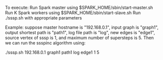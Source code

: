 To execute:
  Run Spark master using $SPARK_HOME/sbin/start-master.sh 
  Run K Spark workers using $SPARK_HOME/sbin/start-slave.sh 
  Run ./sssp.sh with appropriate parameters
  
Example: 
  suppose master hostname is "192.168.0.1",
  input graph is "graph1",
  output shortest path is "path1",
  log file path is "log",
  new edges is "edge1",
  source vertex of sssp is 1, and
  maximum number of supersteps is 5. Then we can run the ssspinc algorithm using:
  
  
  ./sssp.sh 192.168.0.1 graph1 path1 log edge1 1 5  


  
